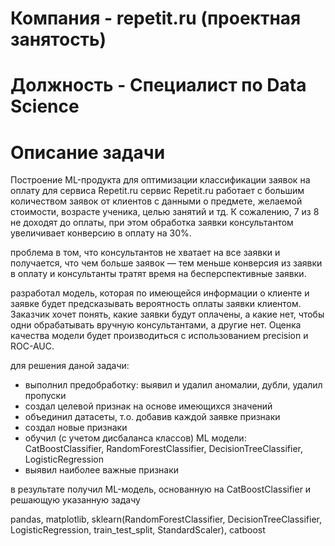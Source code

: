 # Компания - repetit.ru (проектная занятость)
# Должность - Специалист по Data Science 
#  Описание задачи

Построение ML-продукта для оптимизации классификации заявок на оплату для сервиса Repetit.ru
сервис Repetit.ru работает с большим количеством заявок от клиентов с данными о предмете, желаемой стоимости, возрасте ученика, целью занятий и тд. К сожалению, 7 из 8 не доходят до оплаты, при этом обработка заявки консультантом увеличивает конверсию в оплату на 30%. 

проблема в том, что консультантов не хватает на все заявки и получается, что чем больше заявок — тем меньше конверсия из заявки в оплату и консультанты тратят время на бесперспективные заявки.

разработал модель, которая по имеющейся информации о клиенте и заявке будет предсказывать вероятность оплаты заявки клиентом. Заказчик хочет понять, какие заявки будут оплачены, а какие нет, чтобы одни обрабатывать вручную консультантами, а другие нет. Оценка качества модели будет производиться с использованием precision и ROC-AUC. 

для решения даной задачи:

- выполнил предобработку: выявил и удалил аномалии, дубли, удалил пропуски
- создал целевой признак на основе имеющихся значений
- объединил датасеты, т.о. добавив каждой заявке признаки
- создал новые признаки
- обучил (с учетом дисбаланса классов) ML модели: CatBoostClassifier, RandomForestClassifier, DecisionTreeClassifier, LogisticRegression
- выявил наиболее важные признаки

в результате получил ML-модель, основанную на CatBoostClassifier и решающую указанную задачу

pandas, matplotlib, sklearn(RandomForestClassifier, DecisionTreeClassifier, LogisticRegression, train_test_split, StandardScaler), catboost
